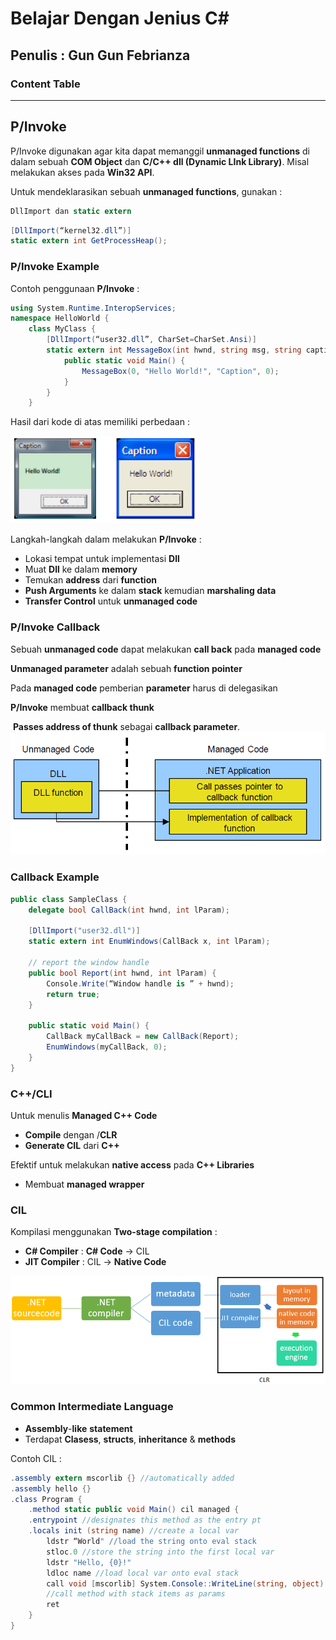 # Belajar Dengan Jenius C#

## Penulis : Gun Gun Febrianza

### Content Table



--------------

## P/Invoke

P/Invoke digunakan agar kita dapat memanggil **unmanaged functions** di dalam sebuah **COM Object** dan **C/C++ dll (Dynamic LInk Library)**. Misal melakukan akses pada **Win32 API**.

Untuk mendeklarasikan sebuah **unmanaged functions**, gunakan :

```c#
DllImport dan static extern
```

```c#
[DllImport(“kernel32.dll”)]
static extern int GetProcessHeap();
```

### P/Invoke Example

Contoh penggunaan **P/Invoke** :

```c#
using System.Runtime.InteropServices;
namespace HelloWorld {
	class MyClass {
		[DllImport(“user32.dll”, CharSet=CharSet.Ansi)]
		static extern int MessageBox(int hwnd, string msg, string caption, int t);
			public static void Main() {
				MessageBox(0, "Hello World!", "Caption", 0);
			}
		}
	}
```

Hasil dari kode di atas memiliki perbedaan :

<img src="assets/pinvoke1.PNG" style="zoom:67%;" />

Langkah-langkah dalam melakukan **P/Invoke** :

- Lokasi tempat untuk implementasi **Dll**
- Muat **Dll** ke dalam **memory**
- Temukan **address** dari **function**
- **Push Arguments** ke dalam **stack** kemudian **marshaling data**
- **Transfer Control** untuk **unmanaged code**



### P/Invoke Callback

Sebuah **unmanaged code** dapat melakukan **call back** pada **managed code**

**Unmanaged parameter** adalah sebuah **function pointer**

Pada **managed code** pemberian **parameter** harus di delegasikan

**P/Invoke** membuat **callback thunk**

​	**Passes address of thunk** sebagai **callback parameter**.<img src="assets/pinvoke-callback.PNG" alt="pinvoke-callback" style="zoom:67%;" />

### Callback Example

```c#
public class SampleClass {
	delegate bool CallBack(int hwnd, int lParam);
    
	[DllImport("user32.dll")]
	static extern int EnumWindows(CallBack x, int lParam);
    
	// report the window handle
	public bool Report(int hwnd, int lParam) {
		Console.Write(“Window handle is ” + hwnd);
		return true;
	}
    
	public static void Main() {
		CallBack myCallBack = new CallBack(Report);
		EnumWindows(myCallBack, 0);
	}
}
```

### C++/CLI

Untuk menulis  **Managed C++ Code**

- **Compile** dengan /**CLR**
- **Generate CIL** dari **C++**

Efektif untuk melakukan **native access** pada **C++ Libraries**

- Membuat **managed wrapper**

### CIL

Kompilasi menggunakan **Two-stage compilation** :

- **C# Compiler** : **C# Code** -> CIL
- **JIT Compiler** : CIL -> **Native Code**

<img src="assets/2stagecompilation.png" style="zoom:67%;" />

### Common Intermediate Language

- **Assembly**-**like** **statement**
- Terdapat **Clasess**, **structs**, **inheritance** & **methods**

Contoh CIL :

```c#
.assembly extern mscorlib {} //automatically added
.assembly hello {}
.class Program {
	.method static public void Main() cil managed {
	.entrypoint //designates this method as the entry pt
	.locals init (string name) //create a local var
        ldstr “World" //load the string onto eval stack
        stloc.0 //store the string into the first local var
        ldstr "Hello, {0}!"
        ldloc name //load local var onto eval stack
        call void [mscorlib] System.Console::WriteLine(string, object) 
    	//call method with stack items as params
        ret
	}
}
```

